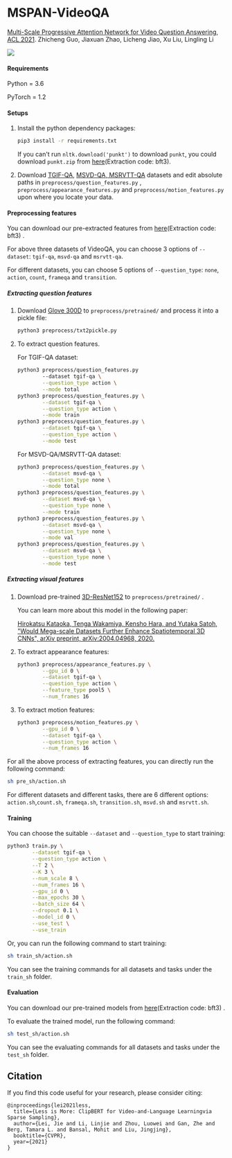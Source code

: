 # MSPAN-VideoQA

[Multi-Scale Progressive Attention Network for Video Question Answering](https://aclanthology.org/2021.acl-short.122/), 
[ACL 2021](https://2021.aclweb.org/).
Zhicheng Guo, Jiaxuan Zhao, Licheng Jiao, Xu Liu, Lingling Li

![](.\figures\figure2.png)

#### Requirements

Python = 3.6

PyTorch = 1.2

#### Setups

1. Install the python dependency packages:

   ```bash
   pip3 install -r requirements.txt
   ```

   If you can't run `nltk.download('punkt')` to download `punkt`, you could download `punkt.zip` from [here](https://pan.baidu.com/s/1Mq9hoFEy_FdmcQslHeoSEA)(Extraction code: bft3).

2. Download [TGIF-QA](https://github.com/YunseokJANG/tgif-qa), [MSVD-QA, MSRVTT-QA](https://github.com/xudejing/video-question-answering) datasets and edit absolute paths in `preprocess/question_features.py` , `preprocess/appearance_features.py` and `preprocess/motion_features.py` upon where you locate your data.

#### Preprocessing features

You can download our pre-extracted features from  [here](https://pan.baidu.com/s/1Mq9hoFEy_FdmcQslHeoSEA)(Extraction code: bft3) .

For above three datasets of VideoQA, you can choose 3 options of `--dataset`: `tgif-qa`, `msvd-qa` and `msrvtt-qa`.

For different datasets, you can choose 5 options of `--question_type`: `none`, `action`, `count`, `frameqa` and `transition`.

##### Extracting question features

1. Download [Glove 300D](http://nlp.stanford.edu/data/glove.840B.300d.zip) to `preprocess/pretrained/` and process it into a pickle file:

   ```bash
   python3 preprocess/txt2pickle.py
   ```

2. To extract question features.

   For TGIF-QA dataset:

   ```bash
   python3 preprocess/question_features.py 
           --dataset tgif-qa \
           --question_type action \
           --mode total
   python3 preprocess/question_features.py \
           --dataset tgif-qa \
           --question_type action \
           --mode train
   python3 preprocess/question_features.py \
           --dataset tgif-qa \
           --question_type action \
           --mode test
   ```
   
   For MSVD-QA/MSRVTT-QA dataset:
   
   ```bash
   python3 preprocess/question_features.py \
           --dataset msvd-qa \
           --question_type none \
           --mode total
   python3 preprocess/question_features.py \
           --dataset msvd-qa \
           --question_type none \
           --mode train
   python3 preprocess/question_features.py \
           --dataset msvd-qa \
           --question_type none \
           --mode val
   python3 preprocess/question_features.py \
           --dataset msvd-qa \
           --question_type none \
           --mode test
   ```

##### Extracting visual features

 1. Download pre-trained [3D-ResNet152](https://drive.google.com/file/d/1U7p9iIgkZviuKvpObzN6gx5OiflmAKaT/view?usp=sharing) to `preprocess/pretrained/` .

    You can learn more about this model in the following paper:

    [Hirokatsu Kataoka, Tenga Wakamiya, Kensho Hara, and Yutaka Satoh,
    "Would Mega-scale Datasets Further Enhance Spatiotemporal 3D CNNs",
    arXiv preprint, arXiv:2004.04968, 2020.](https://arxiv.org/abs/2004.04968)

2. To extract appearance features:

   ```bash
   python3 preprocess/appearance_features.py \
           --gpu_id 0 \
           --dataset tgif-qa \
           --question_type action \
           --feature_type pool5 \
           --num_frames 16
   ```

3. To extract motion features:

   ```bash
   python3 preprocess/motion_features.py \
           --gpu_id 0 \
           --dataset tgif-qa \
           --question_type action \
           --num_frames 16
   ```

For all the above process of extracting features, you can directly run the following command:

```bash
sh pre_sh/action.sh
```

For different datasets and different tasks, there are 6 different options:  `action.sh`,`count.sh`, `frameqa.sh`, `transition.sh`, `msvd.sh` and `msrvtt.sh`.

#### Training

You can choose the suitable `--dataset` and `--question_type` to start training:

```bash
python3 train.py \
        --dataset tgif-qa \
        --question_type action \
        --T 2 \
        --K 3 \
        --num_scale 8 \
        --num_frames 16 \
        --gpu_id 0 \
        --max_epochs 30 \
        --batch_size 64 \
        --dropout 0.1 \
        --model_id 0 \
        --use_test \
        --use_train
```

Or, you can run the following command to start training:

```bash
sh train_sh/action.sh
```

You can see the training commands for all datasets and tasks under the `train_sh` folder.

#### Evaluation

You can download our pre-trained models from  [here](https://pan.baidu.com/s/1Mq9hoFEy_FdmcQslHeoSEA)(Extraction code: bft3) .

To evaluate the trained model, run the following command:

```bash
sh test_sh/action.sh
```

You can see the evaluating commands for all datasets and tasks under the `test_sh` folder.

## Citation

If you find this code useful for your research, please consider citing:
```
@inproceedings{lei2021less,
  title={Less is More: ClipBERT for Video-and-Language Learningvia Sparse Sampling},
  author={Lei, Jie and Li, Linjie and Zhou, Luowei and Gan, Zhe and Berg, Tamara L. and Bansal, Mohit and Liu, Jingjing},
  booktitle={CVPR},
  year={2021}
}
```
